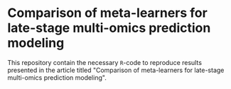 # Comparison of meta-learners for late-stage multi-omics prediction modeling
This repository contain the necessary `R`-code to reproduce results presented in the article titled "Comparison of meta-learners for late-stage multi-omics prediction modeling".

